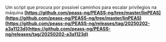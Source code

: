 Um script que procura por possivel caminhos para escalar privilegios na máquina
**[https://github.com/peass-ng/PEASS-ng/tree/master/linPEAS](https://github.com/peass-ng/PEASS-ng/tree/master/linPEAS)**
**[https://github.com/peass-ng/PEASS-ng/releases/tag/20250202-a3a1123d](https://github.com/peass-ng/PEASS-ng/releases/tag/20250202-a3a1123d)**


